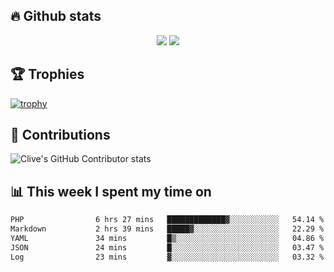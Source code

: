 ## &#128293; Github stats

<!-- GitHub Readme Streak Stats - https://github.com/DenverCoder1/github-readme-streak-stats -->
<p align="center">

<picture>
  <source 
    srcset="https://github-readme-stats.vercel.app/api?username=clivewalkden&count_private=true&show_icons=true&theme=darcula"
    media="(prefers-color-scheme: dark)"
  />
  <source
    srcset="https://github-readme-stats.vercel.app/api?username=clivewalkden&count_private=true&show_icons=true&theme=calm"
    media="(prefers-color-scheme: light), (prefers-color-scheme: no-preference)"
  />
  <img src="https://github-readme-stats.vercel.app/api?username=clivewalkden&count_private=true&show_icons=true&theme=darcula" />
</picture>

<a href="https://git.io/streak-stats" target="_blank">
  <img src="http://github-readme-streak-stats.herokuapp.com?user=clivewalkden&theme=darcula&date_format=j%20M%5B%20Y%5D" />
</a>

</p>

## &#127942; Trophies
[![trophy](https://github-profile-trophy.vercel.app/?username=clivewalkden&theme=onedark)](https://github.com/clivewalkden/github-profile-trophy)

## &#129309; Contributions
![Clive's GitHub Contributor stats](https://github-contributor-stats.vercel.app/api?username=clivewalkden)

## &#128202; This week I spent my time on
<!--START_SECTION:waka-->

```txt
PHP                6 hrs 27 mins   █████████████▓░░░░░░░░░░░   54.14 %
Markdown           2 hrs 39 mins   █████▓░░░░░░░░░░░░░░░░░░░   22.29 %
YAML               34 mins         █▒░░░░░░░░░░░░░░░░░░░░░░░   04.86 %
JSON               24 mins         █░░░░░░░░░░░░░░░░░░░░░░░░   03.47 %
Log                23 mins         ▓░░░░░░░░░░░░░░░░░░░░░░░░   03.32 %
```

<!--END_SECTION:waka-->
